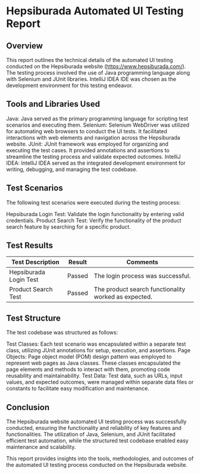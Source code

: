 # Hepsiburada Automated UI Testing Report

## Overview
This report outlines the technical details of the automated UI testing conducted on the Hepsiburada website (https://www.hepsiburada.com/). The testing process involved the use of Java programming language along with Selenium and JUnit libraries. IntelliJ IDEA IDE was chosen as the development environment for this testing endeavor.

## Tools and Libraries Used

Java: Java served as the primary programming language for scripting test scenarios and executing them.
Selenium: Selenium WebDriver was utilized for automating web browsers to conduct the UI tests. It facilitated interactions with web elements and navigation across the Hepsiburada website.
JUnit: JUnit framework was employed for organizing and executing the test cases. It provided annotations and assertions to streamline the testing process and validate expected outcomes.
IntelliJ IDEA: IntelliJ IDEA served as the integrated development environment for writing, debugging, and managing the test codebase.

## Test Scenarios
The following test scenarios were executed during the testing process:

Hepsiburada Login Test: Validate the login functionality by entering valid credentials.
Product Search Test: Verify the functionality of the product search feature by searching for a specific product.

## Test Results

| Test Description     | Result     | Comments     |
|------------|-------------|-------------|
| Hepsiburada Login Test | Passed | The login process was successful. |
| Product Search Test | Passed | The product search functionality worked as expected. |

## Test Structure
The test codebase was structured as follows:

Test Classes: Each test scenario was encapsulated within a separate test class, utilizing JUnit annotations for setup, execution, and assertions.
Page Objects: Page object model (POM) design pattern was employed to represent web pages as Java classes. These classes encapsulated the page elements and methods to interact with them, promoting code reusability and maintainability.
Test Data: Test data, such as URLs, input values, and expected outcomes, were managed within separate data files or constants to facilitate easy modification and maintenance.

## Conclusion
The Hepsiburada website automated UI testing process was successfully conducted, ensuring the functionality and reliability of key features and functionalities. The utilization of Java, Selenium, and JUnit facilitated efficient test automation, while the structured test codebase enabled easy maintenance and scalability.

This report provides insights into the tools, methodologies, and outcomes of the automated UI testing process conducted on the Hepsiburada website.

